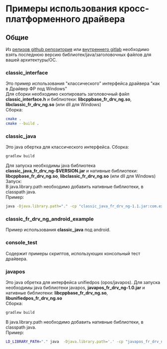 # Примеры использования кросс-платформенного драйвера

## Общие
Из [релизов github репозитория](https://github.com/shtrih-m/fr_drv_ng/releases) или [внутреннего gitlab](https://git.shtrih-m.ru/fr_drv_ng/fr_drv_ng/pipelines) необходимо взять последнюю версию библиотек/java/заголовочных файлов для вашей архитектуры/ОС.
### classic_interface
Это пример использования "классического" интерфейса драйвера "как в Драйвер ФР под Windows"  
Для сборки необходимо скопировать заголовочный файл **classic_interface.h** и библиотеки: **libcppbase_fr_drv_ng.so**, **libclassic_fr_drv_ng.so** (или dll для Windows)  
Сборка:
```bash
cmake .
cmake --build .
```
### classic_java
Это java обертка для классического интерфейса.
Сборка:
```bash
gradlew build
```
Для запуска необходимы java библиотека **classic_java_fr_drv_ng-$VERSION.jar** и нативные библиотеки: **libcppbase_fr_drv_ng.so**, **libclassic_fr_drv_ng.so** (или dll для Windows)  
Запуск:  
В java.library.path необходимо добавить нативные библиотеки, в classpath java.  
Пример:  

```bash
java -Djava.library.path="." -cp "classic_java_fr_drv_ng-1.1.jar:com.example-1.0.jar" example
```
### classic_fr_drv_ng_android_example
Пример использования **classic_java** под android.

### console_test
Содержит примеры скриптов, использующих консольный тест драйвера.


### javapos
Это java обретка для интерфейса unifiedpos (opos/javapos).
Для запуска необходимы java библиотеки javapos, **javapos_fr_drv_ng-1.0.jar** и нативные библиотеки: **libcppbase_fr_drv_ng.so**, **libunifiedpos_fr_drv_ng.so**  
Сборка:  
```bash
gradlew build
```
В java.library.path необходимо добавить нативные библиотеки, в classpath java.  
Пример:  

```bash
LD_LIBRARY_PATH="." java  -Djava.library.path='.' -cp "javapos_fr_drv_ng_java_example-1.0.jar:jpos114.jar:jpos114-controls.jar:javapos_fr_drv_ng-1.0.jar" example
```
